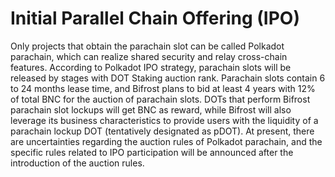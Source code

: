 # Initial Parallel Chain Offering (IPO)

Only projects that obtain the parachain slot can be called Polkadot parachain, which can realize shared security and relay cross-chain features. According to Polkadot IPO strategy, parachain slots will be released by stages with DOT Staking auction rank. Parachain slots contain 6 to 24 months lease time, and Bifrost plans to bid at least 4 years with 12% of total BNC for the auction of parachain slots. DOTs that perform Bifrost parachain slot lockups will get BNC as reward, while Bifrost will also leverage its business characteristics to provide users with the liquidity of a parachain lockup DOT (tentatively designated as pDOT). At present, there are uncertainties regarding the auction rules of Polkadot parachain, and the specific rules related to IPO participation will be announced after the introduction of the auction rules.
